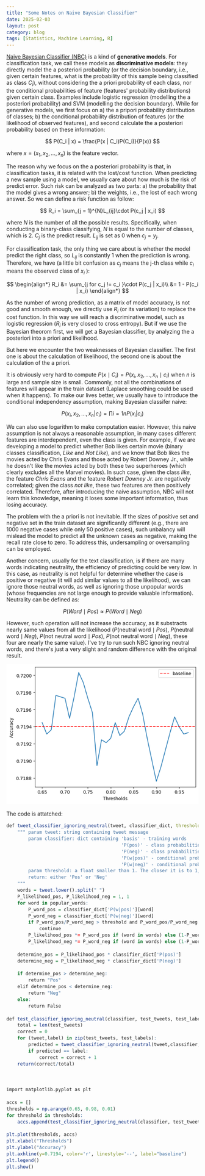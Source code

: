 ```yaml
---
title: "Some Notes on Naive Bayesian Classifier"
date: 2025-02-03
layout: post
category: blog
tags: [Statistics, Machine Learning, R]
---
```


[Naive Bayesian Classifier (NBC)](https://github.com/familyld/Machine_Learning/blob/master/07Bayes_classifier.md) is a kind of **generative models**. For classification task, we call these models as **discriminative models**: they directly model the a posteriori probability (or the decision boundary, i.e., given certain features, what is the probability of this sample being classified as class $C_i$), without considering the a priori probability of each class, nor the conditional probabilities of feature (features' probability distributions) given certain class. Examples include logistic regression (modelling the a posteriori probability) and SVM (modelling the decision boundary). While for generative models, we first focus on a) the a pripori probability distribution of classes; b) the conditional probability distribution of features (or the likelihood of observed features), and second calculate the a posteriori probability based on these information:

$$
P(C_i | x) = \frac{P(x | C_i)P(C_i)}{P(x)}
$$

where $x = (x_1, x_2, ..., x_n)$ is the feature vector.

The reason why we focus on the a posteriori probability is that, in classification tasks, it is related with the lost/cost function. When predicting a new sample using a model, we usually care about how much is the risk of predict error. Such risk can be analyzed as two parts: a) the probability that the model gives a wrong answer; b) the weights, i.e., the lost of each wrong answer. So we can define a risk function as follow:

$$
R_i = \sum_{j = 1}^{N}L_{ij}\cdot P(c_j | x_i)
$$

where $N$ is the number of all the possible results. Specifically, when conducting a binary-class classifying, $N$ is equal to the number of classes, which is $2$. $C_j$ is the predict result. $L_{ij}$ is set as 0 when $c_j = y_j$.

For classification task, the only thing we care about is whether the model predict the right class, so $L_{ij}$ is constantly $1$ when the prediction is wrong. Therefore, we have (a little bit confusion as $c_j$ means the j-th class while $c_i$ means the observed class of $x_i$ ):

$$
\begin{align*}
R_i &= \sum_{j for c_j != c_i }\cdot P(c_j | x_i)\\
&= 1 - P(c_i | x_i)
\end{align*}
$$

As the number of wrong prediction, as a matrix of model accuracy, is not good and smooth enough, we directly use $R_i$ (or its variation) to replace the cost function. In this way we will reach a discriminative model, such as logistic regression ($R_i$ is very closed to cross entropy). But if we use the Bayesian theorom first, we will get a Bayesian classifier, by analyzing the a posteriori into a priori and likelihood.

But here we encounter the two weaknesses of Bayesian classifier. The first one is about the calculation of likelihood, the second one is about the calculation of the a priori.

It is obviously very hard to compute $P(x \mid C_i) = P(x_i, x_2, ..., x_n \mid c_i)$ when $n$ is large and sample size is small. Commonly, not all the combinations of features will appear in the train dataset (Laplace smoothing could be used when it happens). To make our lives better, we usually have to introduce the conditional independency assumption, making Bayesian classifer naive:

$$
P(x_i, x_2, ..., x_n | c_i) = \prod{i = 1}{n}P(x_i | c_i)
$$

We can also use logarithm to make computation easier. However, this naive assumption is not always a reasonable assumption, in many cases different features are interdependent, even the class is given. For example, if we are developing a model to predict whether Bob likes certain movie (binary classes classification, *Like* and *Not Like*), and we know that Bob likes the movies acted by Chris Evans and those acted by Robert Downey Jr., while he doesn't like the movies acted by both these two superheroes (which clearly excludes all the Marvel movies). In such case, given the class *like*, the feature *Chris Evans* and the feature *Robert Downey Jr.* are negatively correlated; given the class *not like*, these two features are then positively correlated. Therefore, after introducing the naive assumption, NBC will not learn this knowledge, meaning it loses some important information, thus losing accuracy.

The problem with the a priori is not inevitable. If the sizes of positive set and negative set in the train dataset are significantly different (e.g., there are 1000 negative cases while only 50 positive cases), such unbalancy will mislead the model to predict all the unknown cases as negative, making the recall rate close to zero. To address this, undersampling or oversampling can be employed.

Another concern, usually for the text classification, is if there are many words indicating neutrality, the efficiency of predicting could be very low. In this case, as neutrality is not helpful for determine whether the case is positive or negative (it will add similar values to all the likelihood), we can ignore those neutral words, as well as ignoring those unpopular words (whose frequencies are not large enough to provide valuable information). Neutrality can be defined as:

$$
P(Word \mid Pos) \approx P(Word\mid Neg)
$$

However, such operation will not increase the accuracy, as it substracts nearly same values from all the likelihood ($P(\text{neutral word} \mid Pos)$, $P(\text{neutral word} \mid Neg)$, $P(\text{not neutral word} \mid Pos)$, $P(\text{not neutral word} \mid Neg)$, these four are nearly the same value). I've try to run such NBC ignoring neutral words, and there's just a very slight and random difference with the original result.

![alt text](/images/NBC_ignoring_neutral.png)

The code is attatched:

```R
def tweet_classifier_ignoring_neutral(tweet, classifier_dict, threshold = 0.85):
    """ param tweet: string containing tweet message
        param classifier: dict containing 'basis' - training words
                                          'P(pos)' - class probabilities
                                          'P(neg)' - class probabilities
                                          'P(w|pos)' - conditional probabilities
                                          'P(w|neg)' - conditional probabilities
        param threshold: a float smaller than 1. The closer it is to 1, the harder to determine a word as neutral
        return: either 'Pos' or 'Neg'
    """
    words = tweet.lower().split(" ")
    P_likelihood_pos, P_likelihood_neg = 1, 1
    for word in popular_words:
        P_word_pos = classifier_dict['P(w|pos)'][word]
        P_word_neg = classifier_dict['P(w|neg)'][word]
        if P_word_pos/P_word_neg > threshold and P_word_pos/P_word_neg < (1/threshold):
            continue
        P_likelihood_pos *= P_word_pos if (word in words) else (1-P_word_pos)
        P_likelihood_neg *= P_word_neg if (word in words) else (1-P_word_neg)
    
    determine_pos = P_likelihood_pos * classifier_dict['P(pos)']
    determine_neg = P_likelihood_neg * classifier_dict['P(neg)']

    if determine_pos > determine_neg:
        return "Pos"
    elif determine_pos < determine_neg:
        return "Neg"
    else:
        return False

def test_classifier_ignoring_neutral(classifier, test_tweets, test_labels, threshold):
    total = len(test_tweets)
    correct = 0
    for (tweet,label) in zip(test_tweets, test_labels):
        predicted = tweet_classifier_ignoring_neutral(tweet,classifier, threshold)
        if predicted == label:
            correct = correct + 1
    return(correct/total)



import matplotlib.pyplot as plt

accs = []
thresholds = np.arange(0.65, 0.98, 0.01)
for threshold in thresholds:
    accs.append(test_classifier_ignoring_neutral(classifier, test_tweets, final_test_labels, threshold))

plt.plot(thresholds, accs)
plt.xlabel("Thresholds")
plt.ylabel("Accuracy")
plt.axhline(y=0.7194, color='r', linestyle='--', label="baseline")
plt.legend()
plt.show()
```

